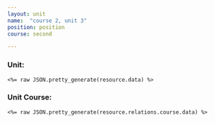 ```yaml
---
layout: unit
name:  "course 2, unit 3"
position: position
course: second

--- 
```

### Unit:
```
<%= raw JSON.pretty_generate(resource.data) %>
```

### Unit Course: 

```
<%= raw JSON.pretty_generate(resource.relations.course.data) %>
```